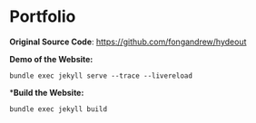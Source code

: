 # Portfolio

**Original Source Code**: https://github.com/fongandrew/hydeout

**Demo of the Website:**
```
bundle exec jekyll serve --trace --livereload
```

***Build the Website:**
```
bundle exec jekyll build
```